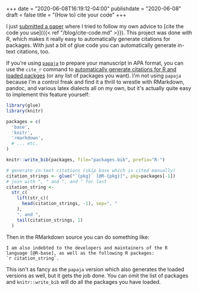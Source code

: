 +++
date = "2020-06-08T16:19:12-04:00"
publishdate = "2020-06-08"
draft = false
title = "(How to) cite your code"
+++

I just [submitted a paper](https://psyarxiv.com/6yhbe/) where I tried to follow
my own advice to [cite the code you use]({{< ref "/blog/cite-code.md" >}}).
This project was done with R, which makes it really easy to automatically
generate citations for packages.  With just a bit of glue code you can
automatically generate in-text citations, too.

<!--more--> 

If you're using [`papaja`](https://github.com/crsh/papaja) to prepare your
manuscript in APA format, you can use the `cite_r` command to [automatically
generate citations for R and loaded
packges](https://crsh.github.io/papaja_man/writing.html#citing-r-and-its-packages)
(or any list of packages you want).  I'm not using `papaja` because I'm a
control freak and find it a thrill to wrestle with RMarkdown, pandoc, and
various latex dialects all on my own, but it's actually quite easy to implement
this feature yourself:

```r
library(glue)
library(knitr)

packages = c(
  'base',
  'knitr',
  'rmarkdown',
  # ... etc.
)

knitr::write_bib(packages, file="packages.bib", prefix="R-")

# generate in-text citations (skip base which is cited manually)
citation_strings <- glue("`{pkg}` [@R-{pkg}]", pkg=packages[-1])
# join with ", " and ", and " for last
citation_string <-
  str_c(
    lift(str_c)(
      head(citation_strings, -1), sep=", "
    ),
    ", and ",
    tail(citation_strings, 1)
  )

```

Then in the RMarkdown source you can do something like:

```text
I am also indebted to the developers and maintainers of the R
language [@R-base], as well as the following R packages:
`r citation_string`.
```

This isn't as fancy as the `papaja` version which also generates the loaded
versions as well, but it gets the job done.  You can omit the list of packages
and `knitr::write_bib` will do all the packages you have loaded.
